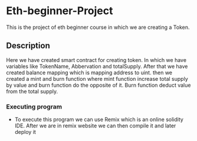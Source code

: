 # Eth-beginner-Project
This is the project of eth beginner course in which we are creating a Token.


## Description
Here we have created smart contract for creating token. In which we have variables like TokenName, Abbervation and totalSupply. After that we have created balance mapping which is mapping address to uint. then we created a mint and burn function where mint function increase total supply by value and burn function do the opposite of it. Burn function deduct value from the total supply.


### Executing program
- To execute this program we can use Remix which is an online solidity IDE. After we are in remix website we can then compile it and later deploy it


